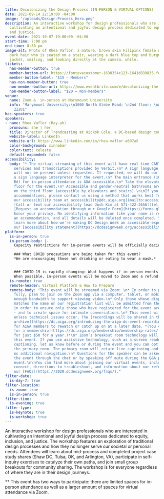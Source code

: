 ```yaml
---
title: Decolonizing the Design Process (IN-PERSON & VIRTUAL OPTIONS)
date: 2021-09-14 22:19:00 -04:00
image: "/uploads/Design-Process_Hero.png"
description: An interactive workshop for design professionals who are interested in
  cultivating an intentional and joyful design process dedicated to equity, inclusion,
  and justice.
event-date: 2021-10-07 19:00:00 -04:00
start-time: 7:00 pm
end-time: 8:30 pm
image-alt: Photo of Rhea Vaflor, a mature, brown skin Filipinx female with medium-length
  dark hair who is seated on a stair, wearing a dark blue top and burgundy colored
  jacket, smiling, and looking directly at the camera. while.
tickets:
  has-member-button: true
  member-button-url: https://fontevacustomer-1638354c123-1641d839835.force.com/services/oauth2/authorize?client_id=3MVG9nthuDc9owbcOq7_07W.HriOQQPWTbMkrpOla.ajDQlTHf4_uby_mhwylcX.mJBU2O2SppTiZMS0J_HJd&response_type=code&redirect_uri=https://ikit.aiga.org/ikit_national_util/ikit-national-util-sso-redirect/&state=https%3A%2F%2Fdc.aiga.org%2Fevent%2Fdecolonizing-the-design-process-in-person-virtual-options%2F%3Fredirect_source%3Deventbrite_register
  member-button-label: "$15 — Members"
  has-non-member-button: true
  non-member-button-url: https://www.eventbrite.com/e/decolonizing-the-design-process-in-person-virtual-options-tickets-170499428380
  non-member-button-label: "$20 — Non-members"
venue:
  name: Zoom &  in-person at Marymount University
  info: "Marymount University:\n1000 North Glebe Road; \n2nd floor; \nArlington, VA
    22201"
has-speakers: true
speakers:
- name: Rhea Vaflor (Ray-ah)
  pronouns: she | her
  title: Director of Trendcasting at Hickok Cole, a DC-based design consultancy
  website-label: LinkedIn
  website-url: https://www.linkedin.com/in/rhea-vaflor-a607a8
  color-background: cinnabar
  color-text: celeste
  default-expanded: false
accessibility:
  body: "* The virtual streaming of this event will have real time CART (live captioning)
    services and transcriptions provided by Verbit.\n* A sign language interpreter
    will not be present unless requested. If requested, we will do our best to employ
    a sign language interpreter for the event.\n* The main entrance (1000 N. Glebe
    Rd) for in-person attendance is ADA accessible.\n* Take the elevator to the second
    floor for the event.\n* Accessible and gender-neutral bathrooms are available
    on the third floor (accessible by elevators and stairs).\n\nIf you need any additional
    accommodations, please contact us using a method that works best for you:\n* [Email
    our accessibility team at accessibility@dc.aiga.org](mailto:accessibility@dc.aiga.org).\n*
    [Call or text our accessibility lead Josh Kim at 571-422-2656](tel:571-422-2656).\n*
    [Request an accommodation through our Google Form](https://forms.gle/VTys8LzewYs2isUm7).\n\nWe
    honor your privacy. No identifying information like your name is required to request
    an accommodation, and all details will be deleted once completed. \n\nYou can
    learn more about how we’re making DC Design Week an accessible experience by visiting
    our [accessibility statement](https://dcdesignweek.org/accessibility/)."
platform:
  is-in-person: true
  in-person-body: |-
    Capacity restrictions for in-person events will be officially decided about two weeks out from DCDW and posted on the specific event pages in order to follow the latest CDC guidance.

    ### What COVID precautions are being taken for this event?
    *We are encouraging those not drinking or eating to wear a mask.*


    ### COVID-19 is rapidly changing: What happens if in-person events need to be cancelled?
    When possible, in-person events will be moved to Zoom and a refund should not be expected. If an event is canceled in its entirety a refund will be issued. In either scenario you will be notified immediately.
  is-remote: true
  remote-header: Virtual Platform & How to Prepare
  remote-body: "This event will be streamed via Zoom: \n* In order to participate
    fully, plan to join on the Zoom app via a computer, tablet, or mobile device with
    enough bandwidth to support viewing video.\n* Only those whose display name fully
    matches the name on our registration list will be admitted from the waiting room,
    in order to ensure only those who have registered for the event are able to attend
    — and to create space for intimate conversations.\n* This event will be recorded
    unless technical issues occur. The [recordings will be shared in the AIGA DC recordings
    archive](https://dc.aiga.org/introducing-the-aiga-dc-event-recordings-archive/)
    for AIGA members to rewatch or catch up on at a later date. *(You can [register
    for a membership](https://dc.aiga.org/membership/membership-rates/) on our website
    for just $50 for a year.)*\n* Zoom’s breakout room technology will be used for
    this event. If you use assistive technology, such as a screen reader or need live
    captioning, let us know before or during the event and you can opt to stay in
    the primary room. The primary room will retain live captioning and will require
    no additional navigation.\n* Questions for the speaker can be asked live during
    the event through the chat or by speaking off mute during the Q&A portion of the
    event.\n\nYou can find more about joining our virtual events, including how to
    connect, directions to troubleshoot, and information about our refund policy in
    our [FAQs](https://2020.dcdesignweek.org/faqs/)."
filter-date:
  is-day-7: true
filter-location:
  is-zoom: true
  is-in-person: true
filter-time:
  is-evening: true
filter-type:
  is-keynote: true
  is-workshop: true
---
```


An interactive workshop for design professionals who are interested in cultivating an intentional and joyful design process dedicated to equity, inclusion, and justice. The workshop features an exploration of traditional design processes and how they no longer serve our societal or personal needs. Attendees will learn about  mid-process and completed project case study shares (Shaw DC, Tulsa, OK, and Arlington, VA), participate in self-inquiry exercises to catalyze their  own paths, and join small group breakouts for community sharing. The workshop is for everyone regardless of where they are in their design journeys. 

** This event has two ways to participate: there are limited spaces for in-person attendance as well as a larger amount of spaces for virtual attendance via Zoom.
